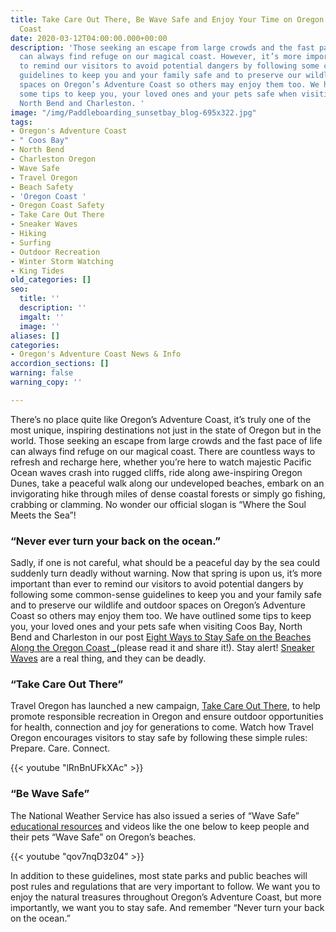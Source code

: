 ```yaml
---
title: Take Care Out There, Be Wave Safe and Enjoy Your Time on Oregon’s Adventure
  Coast
date: 2020-03-12T04:00:00.000+00:00
description: 'Those seeking an escape from large crowds and the fast pace of life
  can always find refuge on our magical coast. However, it’s more important than ever
  to remind our visitors to avoid potential dangers by following some common-sense
  guidelines to keep you and your family safe and to preserve our wildlife and outdoor
  spaces on Oregon’s Adventure Coast so others may enjoy them too. We have outlined
  some tips to keep you, your loved ones and your pets safe when visiting Coos Bay,
  North Bend and Charleston. '
image: "/img/Paddleboarding_sunsetbay_blog-695x322.jpg"
tags:
- Oregon's Adventure Coast
- " Coos Bay"
- North Bend
- Charleston Oregon
- Wave Safe
- Travel Oregon
- Beach Safety
- 'Oregon Coast '
- Oregon Coast Safety
- Take Care Out There
- Sneaker Waves
- Hiking
- Surfing
- Outdoor Recreation
- Winter Storm Watching
- King Tides
old_categories: []
seo:
  title: ''
  description: ''
  imgalt: ''
  image: ''
aliases: []
categories:
- Oregon's Adventure Coast News & Info
accordion_sections: []
warning: false
warning_copy: ''

---
```

There’s no place quite like Oregon’s Adventure Coast, it’s truly one of the most unique, inspiring destinations not just in the state of Oregon but in the world. Those seeking an escape from large crowds and the fast pace of life can always find refuge on our magical coast. There are countless ways to refresh and recharge here, whether you’re here to watch majestic Pacific Ocean waves crash into rugged cliffs, ride along awe-inspiring Oregon Dunes, take a peaceful walk along our undeveloped beaches, embark on an invigorating hike through miles of dense coastal forests or simply go fishing, crabbing or clamming. No wonder our official slogan is “Where the Soul Meets the Sea”!

<h3>“Never ever turn your back on the ocean.”</h3> 

Sadly, if one is not careful, what should be a peaceful day by the sea could suddenly turn deadly without warning. Now that spring is upon us, it’s more important than ever to remind our visitors to avoid potential dangers by following some common-sense guidelines to keep you and your family safe and to preserve our wildlife and outdoor spaces on Oregon’s Adventure Coast so others may enjoy them too. We have outlined some tips to keep you, your loved ones and your pets safe when visiting Coos Bay, North Bend and Charleston in our post [Eight Ways to Stay Safe on the Beaches Along the Oregon Coast _](https://www.oregonsadventurecoast.com/blog/eight-ways-to-stay-safe-on-the-beaches-along-the-oregon-coast/)(please read it and share it!). Stay alert! [Sneaker Waves](https://www.oregonlive.com/pacific-northwest-news/2019/03/sneaker-waves-on-the-oregon-coast-5-things-you-need-to-know-to-stay-safe.html) are a real thing, and they can be deadly.

<h3>“Take Care Out There”</h3>

Travel Oregon has launched a new campaign, [Take Care Out There](https://traveloregon.com/things-to-do/outdoor-recreation/take-care-out-there/), to help promote responsible recreation in Oregon and ensure outdoor opportunities for health, connection and joy for generations to come. Watch how Travel Oregon encourages visitors to stay safe by following these simple rules: Prepare. Care. Connect.

{{< youtube "lRnBnUFkXAc" >}}

<h3>“Be Wave Safe”</h3> 

The National Weather Service has also issued a series of “Wave Safe” [educational resources](https://www.weather.gov/safety/ripcurrent-waves) and videos like the one below to keep people and their pets “Wave Safe” on Oregon’s beaches.

{{< youtube "qov7nqD3z04" >}}

In addition to these guidelines, most state parks and public beaches will post rules and regulations that are very important to follow. We want you to enjoy the natural treasures throughout Oregon’s Adventure Coast, but more importantly, we want you to stay safe. And remember “Never turn your back on the ocean.”